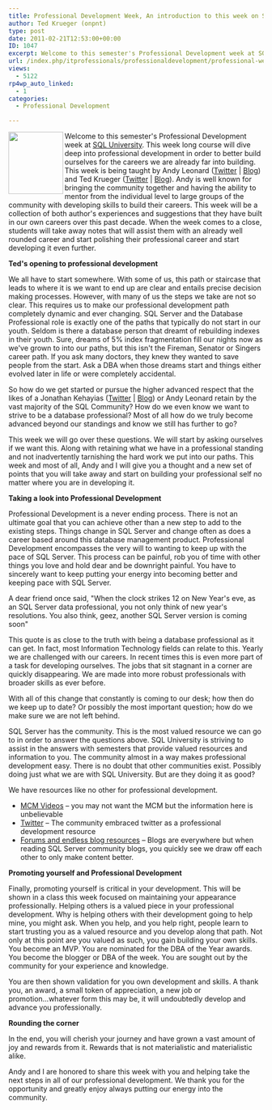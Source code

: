```yaml
---
title: Professional Development Week, An introduction to this week on SQL University
author: Ted Krueger (onpnt)
type: post
date: 2011-02-21T12:53:00+00:00
ID: 1047
excerpt: Welcome to this semester's Professional Development week at SQL University.  This week long course will dive deep into professional development in order to better build ourselves for the careers we are already far into building.  This week is being taught by Andy Leonard (Twitter | Blog) and Ted Krueger (Twitter | Blog).  Andy is well known for bringing the community together and having the ability to mentor from the individual level to large groups of the community with developing skills to build their careers.  This week will be a collection of both author's experiences and suggestions that they have built in our own careers over this past decade.  When the week comes to a close, students will take away notes that will assist them with an already well rounded career and start polishing their professional career and start developing it even further.
url: /index.php/itprofessionals/professionaldevelopment/professional-week-sql-university/
views:
  - 5122
rp4wp_auto_linked:
  - 1
categories:
  - Professional Development

---
```

<div class="image_block">
  <a href="http://sqlchicken.com/sql-university/"><img alt="" src="https://lessthandot.z19.web.core.windows.net/wp-content/uploads/blogs/All/-6.png?mtime=1298241460" width="108" height="123" align="left" /></a>
</div>

Welcome to this semester's Professional Development week at [SQL University][1]. This week long course will dive deep into professional development in order to better build ourselves for the careers we are already far into building. This week is being taught by Andy Leonard ([Twitter][2] | [Blog][3]) and Ted Krueger ([Twitter][4] | [Blog][5]). Andy is well known for bringing the community together and having the ability to mentor from the individual level to large groups of the community with developing skills to build their careers. This week will be a collection of both author's experiences and suggestions that they have built in our own careers over this past decade. When the week comes to a close, students will take away notes that will assist them with an already well rounded career and start polishing their professional career and start developing it even further.

**Ted's opening to professional development**

We all have to start somewhere. With some of us, this path or staircase that leads to where it is we want to end up are clear and entails precise decision making processes. However, with many of us the steps we take are not so clear. This requires us to make our professional development path completely dynamic and ever changing. SQL Server and the Database Professional role is exactly one of the paths that typically do not start in our youth. Seldom is there a database person that dreamt of rebuilding indexes in their youth. Sure, dreams of 5% index fragmentation fill our nights now as we've grown to into our paths, but this isn't the Fireman, Senator or Singers career path. If you ask many doctors, they knew they wanted to save people from the start. Ask a DBA when those dreams start and things either evolved later in life or were completely accidental.

So how do we get started or pursue the higher advanced respect that the likes of a Jonathan Kehayias ([Twitter][6] | [Blog][7]) or Andy Leonard retain by the vast majority of the SQL Community? How do we even know we want to strive to be a database professional? Most of all how do we truly become advanced beyond our standings and know we still has further to go?
  
This week we will go over these questions. We will start by asking ourselves if we want this. Along with retaining what we have in a professional standing and not inadvertently tarnishing the hard work we put into our paths. This week and most of all, Andy and I will give you a thought and a new set of points that you will take away and start on building your professional self no matter where you are in developing it.

**Taking a look into Professional Development**

Professional Development is a never ending process. There is not an ultimate goal that you can achieve other than a new step to add to the existing steps. Things change in SQL Server and change often as does a career based around this database management product. Professional Development encompasses the very will to wanting to keep up with the pace of SQL Server. This process can be painful, rob you of time with other things you love and hold dear and be downright painful. You have to sincerely want to keep putting your energy into becoming better and keeping pace with SQL Server.

A dear friend once said, "When the clock strikes 12 on New Year's eve, as an SQL Server data professional, you not only think of new year's resolutions. You also think, geez, another SQL Server version is coming soon"
  
This quote is as close to the truth with being a database professional as it can get. In fact, most Information Technology fields can relate to this. Yearly we are challenged with our careers. In recent times this is even more part of a task for developing ourselves. The jobs that sit stagnant in a corner are quickly disappearing. We are made into more robust professionals with broader skills as ever before.

With all of this change that constantly is coming to our desk; how then do we keep up to date? Or possibly the most important question; how do we make sure we are not left behind.

SQL Server has the community. This is the most valued resource we can go to in order to answer the questions above. SQL University is striving to assist in the answers with semesters that provide valued resources and information to you. The community almost in a way makes professional development easy. There is no doubt that other communities exist. Possibly doing just what we are with SQL University. But are they doing it as good?

We have resources like no other for professional development.

  * [MCM Videos][8] – you may not want the MCM but the information here is unbelievable
  * [Twitter][9] – The community embraced twitter as a professional development resource
  * [Forums and endless blog resources][10] – Blogs are everywhere but when reading SQL Server community blogs, you quickly see we draw off each other to only make content better.

**Promoting yourself and Professional Development**

Finally, promoting yourself is critical in your development. This will be shown in a class this week focused on maintaining your appearance professionally. Helping others is a valued piece in your professional development. Why is helping others with their development going to help mine, you might ask. When you help, and you help right, people learn to start trusting you as a valued resource and you develop along that path. Not only at this point are you valued as such, you gain building your own skills. You become an MVP. You are nominated for the DBA of the Year awards. You become the blogger or DBA of the week. You are sought out by the community for your experience and knowledge.

You are then shown validation for you own development and skills. A thank you, an award, a small token of appreciation, a new job or promotion...whatever form this may be, it will undoubtedly develop and advance you professionally.

**Rounding the corner** 

In the end, you will cherish your journey and have grown a vast amount of joy and rewards from it. Rewards that is not materialistic and materialistic alike.
  
Andy and I are honored to share this week with you and helping take the next steps in all of our professional development. We thank you for the opportunity and greatly enjoy always putting our energy into the community.

 [1]: http://sqlchicken.com/sql-university/
 [2]: http://twitter.com/andyleonard
 [3]: http://sqlblog.com/blogs/andy_leonard/
 [4]: http://twitter.com/onpnt
 [5]: /index.php/All/?disp=authdir&author=68
 [6]: http://twitter.com/sqlsarg
 [7]: http://sqlblog.com/blogs/jonathan_kehayias/
 [8]: http://technet.microsoft.com/en-us/sqlserver/ff977043
 [9]: http://search.twitter.com/search?q=%23sqlhelp
 [10]: http://lessthandot.com/